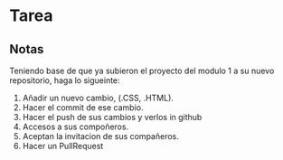 # Tarea
## Notas
Teniendo base de que ya subieron el proyecto del modulo 1 a su nuevo repositorio, haga lo sigueinte:

1. Añadir un nuevo cambio, (.CSS, .HTML).
2. Hacer el commit de ese cambio.
3. Hacer el push de sus cambios y verlos in github
4. Accesos a sus compoñeros.
5. Aceptan la invitacion de sus compañeros.
6. Hacer un PullRequest